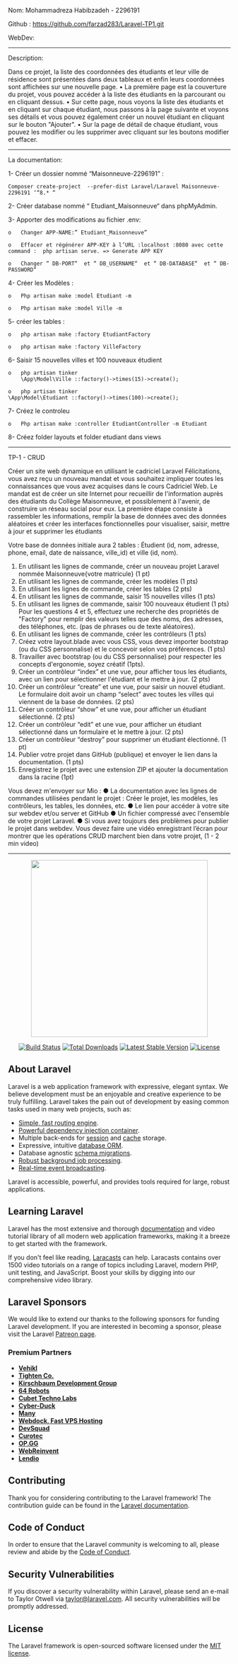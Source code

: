 Nom: Mohammadreza Habibzadeh - 2296191

Github : https://github.com/farzad283/Laravel-TP1.git

WebDev: 


-----------------------------------------------------------------------------------------

Description:

Dans ce projet, la liste des coordonnées des étudiants et leur ville de résidence sont présentées dans deux tableaux et enfin leurs coordonnées sont affichées sur une nouvelle page.
• La première page est la couverture du projet, vous pouvez accéder à la liste des étudiants en la parcourant ou en cliquant dessus.
• Sur cette page, nous voyons la liste des étudiants et en cliquant sur chaque étudiant, nous passons à la page suivante et voyons ses détails et vous pouvez également créer un nouvel étudiant en cliquant sur le bouton "Ajouter".
• Sur la page de détail de chaque étudiant, vous pouvez les modifier ou les supprimer avec cliquant sur les boutons modifier et effacer.


------------------------------------------------------------------------------------------

La documentation: 


1-	Créer un dossier nommé “Maisonneuve-2296191” :

    Composer create-project  --prefer-dist Laravel/Laravel Maisonneuve-2296191 ‘“8.* “

2-	Créer database nommé “ Etudiant_Maisonneuve“ dans phpMyAdmin.

3-  Apporter des modifications au fichier .env:

    o	Changer APP-NAME:” Etudiant_Maisonneuve”

    o	Effacer et régénérer APP-KEY à l’URL :localhost :8080 avec cette command :  php artisan serve. => Generate APP KEY

    o	Changer “ DB-PORT“  et “ DB_USERNAME“  et “ DB-DATABASE“  et “ DB-PASSWORD“ 
        

4-	Créer  les Modèles :

    o	Php artisan make :model Etudiant -m

    o	Php artisan make :model Ville -m


5-	créer les tables :

    o	php artisan make :factory EtudiantFactory

    o	php artisan make :factory VilleFactory


6-	Saisir 15 nouvelles villes et 100 nouveaux étudient

    o	php artisan tinker
        \App\Model\Ville ::factory()->times(15)->create();

    o	php artisan tinker
 	\App\Model\Etudiant ::factory()->times(100)->create();


7-	Créez le controleu

    o	Php artisan make :controller EtudiantController -m Etudiant


8-	Créez folder layouts et folder etudiant dans views


------------------------------------------------------------------------------------------

TP-1 - CRUD

Créer un site web dynamique en utilisant le cadriciel Laravel
Félicitations, vous avez reçu un nouveau mandat et vous souhaitez impliquer toutes les connaissances que vous avez acquises dans le cours Cadriciel Web.
Le mandat est de créer un site Internet pour recueillir de l'information auprès des étudiants du Collège Maisonneuve, et possiblement à l'avenir, de construire un réseau social pour eux.
La première étape consiste à rassembler les informations, remplir la base de données avec des données aléatoires et créer les interfaces fonctionnelles pour visualiser, saisir, mettre à jour et supprimer les étudiants

Votre base de données initiale aura 2 tables : Étudient (id, nom, adresse, phone, email, date de naissance, ville_id) et ville (id, nom).

1. En utilisant les lignes de commande, créer un nouveau projet Laravel nommée Maisonneuve{votre matricule} (1 pt)
2. En utilisant les lignes de commande, créer les modèles (1 pts)
3. En utilisant les lignes de commande, créer les tables (2 pts)
4. En utilisant les lignes de commande, saisir 15 nouvelles villes (1 pts)
5. En utilisant les lignes de commande, saisir 100 nouveaux étudient (1 pts)
Pour les questions 4 et 5, effectuez une recherche des propriétés de "Factory" pour remplir des valeurs telles que des noms, des adresses, des téléphones, etc. (pas de phrases ou de texte aléatoires).
6. En utilisant les lignes de commande, créer les contrôleurs (1 pts)
7. Créez votre layout.blade avec vous CSS, vous devez importer bootstrap (ou du CSS personnalise) et le concevoir selon vos préférences. (1 pts)
8. Travailler avec bootstrap (ou du CSS personnalise) pour respecter les concepts d'ergonomie, soyez créatif (1pts).
9. Créer un contrôleur “index” et une vue, pour afficher tous les étudiants, avec un lien pour sélectionner l'étudiant et le mettre à jour. (2 pts)
10. Créer un contrôleur “create” et une vue, pour saisir un nouvel étudiant. Le formulaire doit avoir un champ “select” avec toutes les villes qui viennent de la base de données. (2 pts)
11. Créer un contrôleur “show” et une vue, pour afficher un étudiant sélectionné. (2 pts)
12. Créer un contrôleur “edit” et une vue, pour afficher un étudiant sélectionné dans un formulaire et le mettre à jour. (2 pts)
13. Créer un contrôleur “destroy” pour supprimer un étudiant  électionné. (1 pt)
14. Publier votre projet dans GitHub (publique) et envoyer le lien dans la documentation. (1 pts)
15. Enregistrez le projet avec une extension ZIP et ajouter la documentation dans la racine (1pt)

Vous devez m'envoyer sur Mio :
● La documentation avec les lignes de commandes utilisées pendant le projet :
Créer le projet, les modèles, les contrôleurs, les tables, les données, etc.
● Le lien pour accéder à votre site sur webdev et/ou server et GitHub
● Un fichier compressé avec l'ensemble de votre projet Laravel.
● Si vous avez toujours des problèmes pour publier le projet dans webdev. Vous devez faire une vidéo enregistrant l’écran pour montrer que les opérations CRUD marchent bien dans votre projet, (1 - 2 min video)


-------------------------------------------------------------------------------------------


<p align="center"><a href="https://laravel.com" target="_blank"><img src="https://raw.githubusercontent.com/laravel/art/master/logo-lockup/5%20SVG/2%20CMYK/1%20Full%20Color/laravel-logolockup-cmyk-red.svg" width="400"></a></p>

<p align="center">
<a href="https://travis-ci.org/laravel/framework"><img src="https://travis-ci.org/laravel/framework.svg" alt="Build Status"></a>
<a href="https://packagist.org/packages/laravel/framework"><img src="https://img.shields.io/packagist/dt/laravel/framework" alt="Total Downloads"></a>
<a href="https://packagist.org/packages/laravel/framework"><img src="https://img.shields.io/packagist/v/laravel/framework" alt="Latest Stable Version"></a>
<a href="https://packagist.org/packages/laravel/framework"><img src="https://img.shields.io/packagist/l/laravel/framework" alt="License"></a>
</p>

## About Laravel

Laravel is a web application framework with expressive, elegant syntax. We believe development must be an enjoyable and creative experience to be truly fulfilling. Laravel takes the pain out of development by easing common tasks used in many web projects, such as:

- [Simple, fast routing engine](https://laravel.com/docs/routing).
- [Powerful dependency injection container](https://laravel.com/docs/container).
- Multiple back-ends for [session](https://laravel.com/docs/session) and [cache](https://laravel.com/docs/cache) storage.
- Expressive, intuitive [database ORM](https://laravel.com/docs/eloquent).
- Database agnostic [schema migrations](https://laravel.com/docs/migrations).
- [Robust background job processing](https://laravel.com/docs/queues).
- [Real-time event broadcasting](https://laravel.com/docs/broadcasting).

Laravel is accessible, powerful, and provides tools required for large, robust applications.

## Learning Laravel

Laravel has the most extensive and thorough [documentation](https://laravel.com/docs) and video tutorial library of all modern web application frameworks, making it a breeze to get started with the framework.

If you don't feel like reading, [Laracasts](https://laracasts.com) can help. Laracasts contains over 1500 video tutorials on a range of topics including Laravel, modern PHP, unit testing, and JavaScript. Boost your skills by digging into our comprehensive video library.

## Laravel Sponsors

We would like to extend our thanks to the following sponsors for funding Laravel development. If you are interested in becoming a sponsor, please visit the Laravel [Patreon page](https://patreon.com/taylorotwell).

### Premium Partners

- **[Vehikl](https://vehikl.com/)**
- **[Tighten Co.](https://tighten.co)**
- **[Kirschbaum Development Group](https://kirschbaumdevelopment.com)**
- **[64 Robots](https://64robots.com)**
- **[Cubet Techno Labs](https://cubettech.com)**
- **[Cyber-Duck](https://cyber-duck.co.uk)**
- **[Many](https://www.many.co.uk)**
- **[Webdock, Fast VPS Hosting](https://www.webdock.io/en)**
- **[DevSquad](https://devsquad.com)**
- **[Curotec](https://www.curotec.com/services/technologies/laravel/)**
- **[OP.GG](https://op.gg)**
- **[WebReinvent](https://webreinvent.com/?utm_source=laravel&utm_medium=github&utm_campaign=patreon-sponsors)**
- **[Lendio](https://lendio.com)**

## Contributing

Thank you for considering contributing to the Laravel framework! The contribution guide can be found in the [Laravel documentation](https://laravel.com/docs/contributions).

## Code of Conduct

In order to ensure that the Laravel community is welcoming to all, please review and abide by the [Code of Conduct](https://laravel.com/docs/contributions#code-of-conduct).

## Security Vulnerabilities

If you discover a security vulnerability within Laravel, please send an e-mail to Taylor Otwell via [taylor@laravel.com](mailto:taylor@laravel.com). All security vulnerabilities will be promptly addressed.

## License

The Laravel framework is open-sourced software licensed under the [MIT license](https://opensource.org/licenses/MIT).

